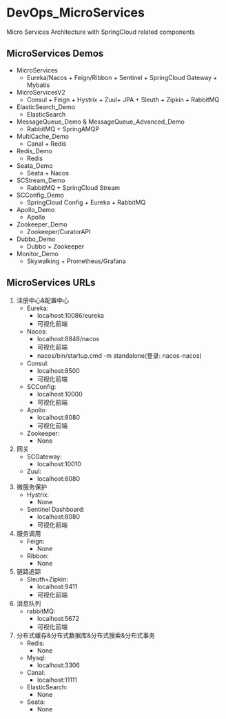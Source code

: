 # DevOps_MicroServices

Micro Services Architecture with SpringCloud related components

## MicroServices Demos

- MicroServices
    - Eureka/Nacos + Feign/Ribbon + Sentinel + SpringCloud Gateway + Mybatis
- MicroServicesV2
    - Consul + Feign + Hystrix + Zuul+ JPA + Sleuth + Zipkin + RabbitMQ
- ElasticSearch_Demo
    - ElasticSearch
- MessageQueue_Demo & MessageQueue_Advanced_Demo
    - RabbitMQ + SpringAMQP
- MultiCache_Demo
    - Canal + Redis
- Redis_Demo
    - Redis
- Seata_Demo
    - Seata + Nacos
- SCStream_Demo
    - RabbitMQ + SpringCloud Stream
- SCConfig_Demo
    - SpringCloud Config + Eureka + RabbitMQ
- Apollo_Demo
    - Apollo
- Zookeeper_Demo
  - Zookeeper/CuratorAPI  
- Dubbo_Demo
  - Dubbo + Zookeeper  
- Monitor_Demo
  - Skywalking + Prometheus/Grafana

## MicroServices URLs

1. 注册中心&配置中心
    - Eureka:
        - localhost:10086/eureka
        - 可视化前端
    - Nacos:
        - localhost:8848/nacos
        - 可视化前端
        - nacos/bin/startup.cmd -m standalone(登录: nacos-nacos)
    - Consul:
        - localhost:8500
        - 可视化前端
    - SCConfig:
        - localhost:10000
        - 可视化前端
    - Apollo:
        - localhost:8080
        - 可视化前端
    - Zookeeper:
      - None
2. 网关
    - SCGateway:
        - localhost:10010
    - Zuul:
        - localhost:8080
3. 微服务保护
    - Hystrix:
        - None
    - Sentinel Dashboard:
        - localhost:8080
        - 可视化前端
4. 服务调用
    - Feign:
        - None
    - Ribbon:
        - None
5. 链路追踪
    - Sleuth+Zipkin:
        - localhost:9411
        - 可视化前端
6. 消息队列
    - rabbitMQ:
        - localhost:5672
        - 可视化前端
7. 分布式缓存&分布式数据库&分布式搜索&分布式事务
    - Redis:
        - None
    - Mysql:
        - localhost:3306
    - Canal:
        - localhost:11111
    - ElasticSearch:
        - None
    - Seata:
        - None

  
